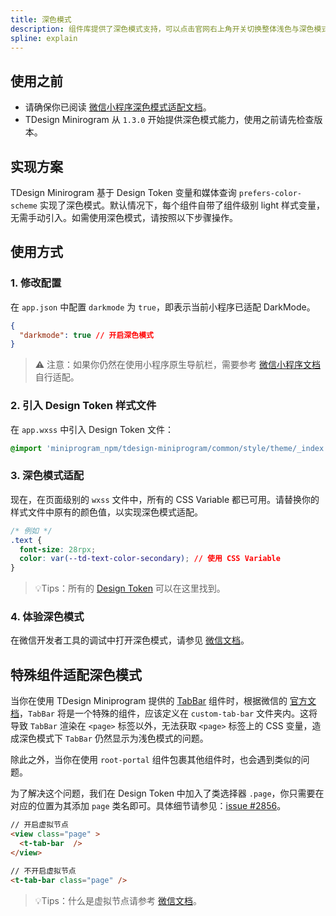 ```yaml
---
title: 深色模式
description: 组件库提供了深色模式支持，可以点击官网右上角开关切换整体浅色与深色模式体验
spline: explain
---
```


## 使用之前

- 请确保你已阅读 [微信小程序深色模式适配文档](https://developers.weixin.qq.com/miniprogram/dev/framework/ability/darkmode.html)。
- TDesign Minirogram 从 `1.3.0` 开始提供深色模式能力，使用之前请先检查版本。

## 实现方案

TDesign Minirogram 基于 Design Token 变量和媒体查询 `prefers-color-scheme` 实现了深色模式。默认情况下，每个组件自带了组件级别 light 样式变量，无需手动引入。如需使用深色模式，请按照以下步骤操作。

## 使用方式

### 1. 修改配置

在 `app.json` 中配置 `darkmode` 为 `true`，即表示当前小程序已适配 DarkMode。

```json
{
  "darkmode": true // 开启深色模式
}
```

> ⚠️ 注意：如果你仍然在使用小程序原生导航栏，需要参考 [微信小程序文档](https://developers.weixin.qq.com/miniprogram/dev/framework/ability/darkmode.html#%E7%9B%B8%E5%85%B3%E9%85%8D%E7%BD%AE) 自行适配。

### 2. 引入 Design Token 样式文件
在 `app.wxss` 中引入 Design Token 文件：

```css
@import 'miniprogram_npm/tdesign-miniprogram/common/style/theme/_index.wxss'; // 引入主题变量
```

### 3. 深色模式适配

现在，在页面级别的 `wxss` 文件中，所有的 CSS Variable 都已可用。请替换你的样式文件中原有的颜色值，以实现深色模式适配。

```css
/* 例如 */
.text {
  font-size: 28rpx;
  color: var(--td-text-color-secondary); // 使用 CSS Variable
}
```

> 💡Tips：所有的 [Design Token](https://github.com/Tencent/tdesign-miniprogram/blob/develop/src/common/style/_variables.less) 可以在这里找到。

### 4. 体验深色模式

在微信开发者工具的调试中打开深色模式，请参见 [微信文档](https://developers.weixin.qq.com/miniprogram/dev/framework/ability/darkmode.html#%E5%BC%80%E5%8F%91%E8%80%85%E5%B7%A5%E5%85%B7%E8%B0%83%E8%AF%95)。

## 特殊组件适配深色模式

当你在使用 TDesign Miniprogram 提供的 [TabBar](http://127.0.0.1:19000/miniprogram/components/tab-bar) 组件时，根据微信的 [官方文档](https://developers.weixin.qq.com/miniprogram/dev/framework/ability/custom-tabbar.html)，`TabBar` 将是一个特殊的组件，应该定义在 `custom-tab-bar` 文件夹内。这将导致 `TabBar` 渲染在 `<page>` 标签以外，无法获取 `<page>` 标签上的 CSS 变量，造成深色模式下 `TabBar` 仍然显示为浅色模式的问题。

除此之外，当你在使用 `root-portal` 组件包裹其他组件时，也会遇到类似的问题。

为了解决这个问题，我们在 Design Token 中加入了类选择器 `.page`，你只需要在对应的位置为其添加 `page` 类名即可。具体细节请参见：[issue #2856](https://github.com/Tencent/tdesign-miniprogram/issues/2856)。

```html
// 开启虚拟节点
<view class="page" >
  <t-tab-bar  />
</view>

// 不开启虚拟节点
<t-tab-bar class="page" />
```

> 💡Tips：什么是虚拟节点请参考 [微信文档](https://developers.weixin.qq.com/miniprogram/dev/framework/custom-component/wxml-wxss.html#%E8%99%9A%E6%8B%9F%E5%8C%96%E7%BB%84%E4%BB%B6%E8%8A%82%E7%82%B9)。
